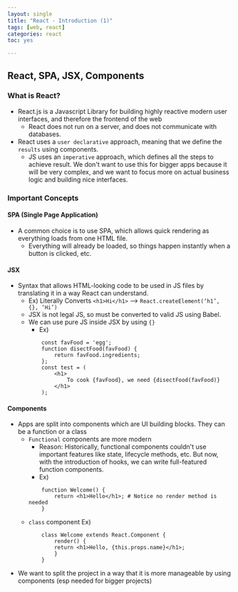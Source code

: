 ```yaml
---
layout: single
title: "React - Introduction (1)"
tags: [web, react]
categories: react
toc: yes

---
```


## React, SPA, JSX, Components

### What is React?
- React.js is a Javascript Library for building highly reactive modern user interfaces, and therefore the frontend of the web
    - React does not run on a server, and does not communicate with databases.
- React uses a `user declarative` approach, meaning that we define the `results` using components.
    - JS uses an `imperative` approach, which defines all the steps to achieve result. We don't want to use this for bigger apps because it will be very complex, and we want to focus more on actual business logic and building nice interfaces. 

### Important Concepts
#### SPA (Single Page Application)
- A common choice is to use SPA, which allows quick rendering as everything loads from one HTML file.
    - Everything will already be loaded, so things happen instantly when a button is clicked, etc.

#### JSX
- Syntax that allows HTML-looking code to be used in JS files by translating it in a way React can understand.
    - Ex) Literally Converts `<h1>Hi</h1>` —> `React.createElement(‘h1’, {}, ‘Hi’)`
    - JSX is not legal JS, so must be converted to valid JS using Babel.
    - We can use pure JS inside JSX by using `{}`
        - Ex)
        ```
            const favFood = 'egg';
            function disectFood(favFood) {
                return favFood.ingredients;
            };
            const test = (
                <h1>
                    To cook {favFood}, we need {disectFood(favFood)}
                </h1>
            );
        ```

#### Components
- Apps are split into components which are UI building blocks. They can be a function or a class
    - `Functional` components are more modern
        - Reason: Historically, functional components couldn't use important features like state, lifecycle methods, etc. But now, with the introduction of hooks, we can write full-featured function components.
        - Ex)
        ```
            function Welcome() {
                return <h1>Hello</h1>; # Notice no render method is needed
            }
        ```
    - `class` component Ex)
        ```
            class Welcome extends React.Component {
                render() {
                return <h1>Hello, {this.props.name}</h1>;
                }
            }
        ```
- We want to split the project in a way that it is more manageable by using components (esp needed for bigger projects)

